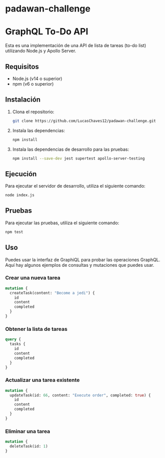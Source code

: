 # padawan-challenge

# GraphQL To-Do API

Esta es una implementación de una API de lista de tareas (to-do list) utilizando Node.js y Apollo Server.

## Requisitos

- Node.js (v14 o superior)
- npm (v6 o superior)

## Instalación

1. Clona el repositorio:
    ```bash
    git clone https://github.com/LucasChaves12/padawan-challenge.git
    ```

2. Instala las dependencias:
    ```bash
    npm install
    ```

3. Instala las dependencias de desarrollo para las pruebas:
    ```bash
    npm install --save-dev jest supertest apollo-server-testing
    ```

## Ejecución

Para ejecutar el servidor de desarrollo, utiliza el siguiente comando:

```bash
node index.js
```

## Pruebas

Para ejecutar las pruebas, utiliza el siguiente comando: 

```bash
npm test
```

##  Uso 

Puedes usar la interfaz de GraphiQL para probar las operaciones GraphQL. Aquí hay algunos ejemplos de consultas y mutaciones que puedes usar.

### Crear una nueva tarea

```graphql
mutation {
  createTask(content: "Become a jedi") {
    id
    content
    completed
  }
}
```
### Obtener la lista de tareas

```graphql
query {
  tasks {
    id
    content
    completed
  }
}
```
### Actualizar una tarea existente

```graphql
mutation {
  updateTask(id: 66, content: "Execute order", completed: true) {
    id
    content
    completed
  }
}
```

### Eliminar una tarea

```graphql
mutation {
  deleteTask(id: 1)
}
```
